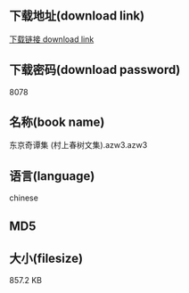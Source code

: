 ## 下载地址(download link)
[下载链接 download link](https://tutu365.netlify.app/?s=%E4%B8%9C%E4%BA%AC%E5%A5%87%E8%B0%AD%E9%9B%86+%28%E6%9D%91%E4%B8%8A%E6%98%A5%E6%A0%91%E6%96%87%E9%9B%86%29.azw3)

## 下载密码(download password)
8078

## 名称(book name)
东京奇谭集 (村上春树文集).azw3.azw3

## 语言(language)
chinese

## MD5


## 大小(filesize)
857.2 KB
